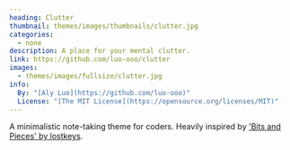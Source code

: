```yaml
---
heading: Clutter
thumbnail: themes/images/thumbnails/clutter.jpg
categories:
  - none
description: A place for your mental clutter.
link: https://github.com/luo-ooo/clutter
images:
  - themes/images/fullsize/clutter.jpg
info:
  By: "[Aly Luo](https://github.com/luo-ooo)"
  License: "[The MIT License](https://opensource.org/licenses/MIT)"
---
```


A minimalistic note-taking theme for coders. Heavily inspired by ['Bits and Pieces' by lostkeys](https://github.com/lostkeys/Bits-and-Pieces-Theme-for-Pico).
